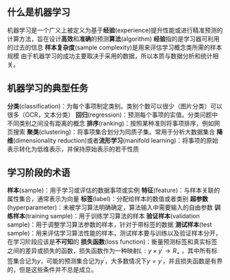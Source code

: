 ## 什么是机器学习
机器学习是一个广义上被定义为基于**经验**(experience)提升性能或进行精准预测的计算方法，旨在设计**高效**和**准确**的预测**算法**(algorithm)
**经验**指的是学习器可利用的过去的信息
**样本复杂度**(sample complexity)是用来评估学习概念类所需的样本规模
由于机器学习的成功主要取决于采用的数据，所以本质与数据分析和统计相关。
## 机器学习的典型任务
**分类**(classification)：为每个事项制定类别。类别个数可以很少（图片分类）可以很多（OCR，文本分类）
**回归**(regression)：预测每个事项的实值。分类问题中不同类别之间没有距离的概念
**排序**(ranking)：按照某种准则将事项排序，例如网页搜索
**聚类**(clustering)：将事项集合划分为同质子集。常用于分析大数据集合
**降维**(dimensionality reduction)或者**流形学习**(manifold learning)：将事项的原始表示转化为低维表示，并保持原始表示的若干性质
## 学习阶段的术语
**样本**(sample)：用于学习或评估的数据事项或实例
**特征**(feature)：与样本关联的属性集合，通常表示为向量
**标签**(label)：分配给样本的数值或者类别
**超参数**(hyperparameter)：未被学习算法明确确定，算法输入中需要输入的自由参数
**训练样本**(training sample)：用于训练学习算法的样本
**验证样本**(validation sample)：用于调整学习算法参数的样本，针对于带标签的数据
**测试样本**(test sample)：用来评估学习算法性能的样本，测试样本要与训练以及验证样本分开，在学习阶段应该是**不可知**的
**损失函数**(loss function)：衡量预测标签和真实标签之间的差异或损失的函数，损失函数作为一种映射$L:y \times y^{\prime} \rightarrow R_+$ ，其中所有标签集合记为$y$，可能的预测集合记为$y^{\prime}$，大多数情况下$y=y^{\prime}$，并且损失函数是有界的，但是这些条件并不总是成立。

